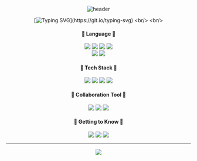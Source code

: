 <div align="center">
  
  ![header](https://capsule-render.vercel.app/api?type=waving&text=Hello,minji&height=200&fontSize=90&fontColor=ffffff)


[![Typing SVG](https://readme-typing-svg.demolab.com?font=Nanum+Gothic+Coding&pause=1000&color=000000&random=false&width=435&lines=함께+하는+즐거움을+아는+개발자+강민지입니다.)](https://git.io/typing-svg)
<br/>
<br/>

#### :scroll: Language :scroll:
<img src="https://img.shields.io/badge/JAVASCRIPT-F7DF1E?style=for-the-badge&logo=javascript&logoColor=black">
<img src="https://img.shields.io/badge/TYPESCRIPT-3178C6?style=for-the-badge&logo=typescript&logoColor=white">
<img src="https://img.shields.io/badge/HTML5-E34F26?style=for-the-badge&logo=html5&logoColor=white">
<img src="https://img.shields.io/badge/CSS-1572B6?style=for-the-badge&logo=css3&logoColor=white">
<br>
<img src="https://img.shields.io/badge/PYTHON-3776AB?style=for-the-badge&logo=Python&logoColor=white">
<img src="https://img.shields.io/badge/DART-0175C2?style=for-the-badge&logo=Dart&logoColor=white">
<br>


#### :hammer: Tech Stack :hammer:
<img src="https://img.shields.io/badge/REACT-61DAFB?style=for-the-badge&logo=react&logoColor=white">
<img src="https://img.shields.io/badge/VUE-4FC08D?style=for-the-badge&logo=vuedotjs&logoColor=white">
<img src="https://img.shields.io/badge/FLUTTER-02569B?style=for-the-badge&logo=flutter&logoColor=white">
<img src="https://img.shields.io/badge/DJANGO-092E20?style=for-the-badge&logo=django&logoColor=white">
<br>

#### :star2: Collaboration Tool :star2:
<img src="https://img.shields.io/badge/GITHUB-181717?style=for-the-badge&logo=github&logoColor=white">
<img src="https://img.shields.io/badge/FIGMA-F24E1E?style=for-the-badge&logo=figma&logoColor=white">
<img src="https://img.shields.io/badge/JIRA-0052CC?style=for-the-badge&logo=jirasoftware&logoColor=white">
<br>

#### :mag_right: Getting to Know :mag_right:
<img src="https://img.shields.io/badge/NEXT.JS-000000?style=for-the-badge&logo=next.js&logoColor=white">
<img src="https://img.shields.io/badge/REACTQUERY-FF4154?style=for-the-badge&logo=reactquery&logoColor=white">
<img src="https://img.shields.io/badge/STORYBOOK-FF4785?style=for-the-badge&logo=storybook&logoColor=white">
<br>
<hr>

<div align = "center">
  <a href="https://github.com/anuraghazra/github-readme-stats">
    <img src="https://github-readme-stats.vercel.app/api/top-langs?username=augustinLib&layout=compact&langs_count=10&bg_color=20232a&title_color=58A6FF&text_color=ffffff&hide_border=False" />
  </a>
</div>
</div>


<br>
